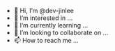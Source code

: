- 👋 Hi, I’m @dev-jinlee
- 👀 I’m interested in ...
- 🌱 I’m currently learning ...
- 💞️ I’m looking to collaborate on ...
- 📫 How to reach me ...

<!---
dev-jinlee/dev-jinlee is a ✨ special ✨ repository because its `README.md` (this file) appears on your GitHub profile.
You can click the Preview link to take a look at your changes.
--->
